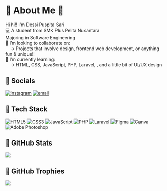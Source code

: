 # 🌷 About Me 🌷
Hi hi!! I'm Dessi Puspita Sari<br>💻 A student from SMK Plus Pelita Nusantara<br>Majoring in Software Engineering<br>👯 I’m looking to collaborate on:<br>    → Projects that involve design, frontend web development, or anything fun & unique!!<br>🌱 I’m currently learning:<br>    → HTML, CSS, JavaScript, PHP, Laravel, , and a little bit of UI/UX design


## 🌸 Socials
[![Instagram](https://img.shields.io/badge/Instagram-%23E4405F.svg?logo=Instagram&logoColor=white)](https://instagram.com/dddessi.sj) [![email](https://img.shields.io/badge/Email-D14836?logo=gmail&logoColor=white)](mailto:dessipuspita46832@gmail.com) 

## 🩷 Tech Stack
![HTML5](https://img.shields.io/badge/html5-%23E4405F.svg?style=flat&logo=html5&logoColor=white) 
![CSS3](https://img.shields.io/badge/css3-%23E4405F.svg?style=flat&logo=css3&logoColor=white) 
![JavaScript](https://img.shields.io/badge/javascript-%23E4405F.svg?style=flat&logo=javascript&logoColor=%25519203) 
![PHP](https://img.shields.io/badge/php-%23E4405F.svg?style=flat&logo=php&logoColor=white) 
![Laravel](https://img.shields.io/badge/laravel-%23E4405F.svg?style=flat&logo=laravel&logoColor=white) 
![Figma](https://img.shields.io/badge/figma-%23E4405F.svg?style=flat&logo=figma&logoColor=white) 
![Canva](https://img.shields.io/badge/Canva-%23E4405F.svg?style=flat&logo=Canva&logoColor=white) 
![Adobe Photoshop](https://img.shields.io/badge/adobe%20photoshop-%23E4405F.svg?style=flat&logo=adobe%20photoshop&logoColor=white)

## 🌺 GitHub Stats
![](https://github-readme-stats.vercel.app/api/top-langs/?username=strzcy&theme=transparent&hide_border=false&include_all_commits=true&count_private=true&layout=compact)

## 💞 GitHub Trophies
![](https://github-profile-trophy.vercel.app/?username=strzcy&theme=radical&no-frame=false&no-bg=true&margin-w=4)

<!-- Proudly created with GPRM ( https://gprm.itsvg.in ) -->
